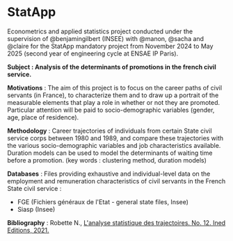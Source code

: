 # StatApp
Econometrics and applied statistics project conducted under the supervision of @benjamingilbert (INSEE) with @manon, @sacha and @claire for the StatApp mandatory project from November 2024 to May 2025 (second year of engineering cycle at ENSAE IP Paris). 

**Subject : Analysis of the determinants of promotions in the french civil service.**

**Motivations** : The aim of this project is to focus on the career paths of civil servants (in France), to characterize them and to draw up a portrait of the measurable elements that play a role in whether or not they are promoted. Particular attention will be paid to socio-demographic variables (gender, age, place of residence).

**Methodology** : Career trajectories of individuals from certain State civil service corps between 1980 and 1989, and compare these trajectories with the various socio-demographic variables and job characteristics available. Duration models can be used to model the determinants of waiting time before a promotion. (key words : clustering method, duration models)

**Databases** : Files providing exhaustive and individual-level data on the employment and remuneration characteristics of civil servants in the French State civil service :
  - FGE (Fichiers généraux de l'Etat - general state files, Insee)
  - Siasp (Insee)

**Bibliography** : Robette N., <u> L'analyse statistique des trajectoires. <u> No. 12. Ined Editions, 2021.

